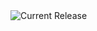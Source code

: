 <img src="https://img.shields.io/github/v/release/MonashDeepNeuron/HPC-Training?include_prereleases" alt="Current Release">
